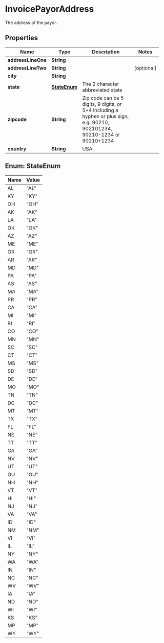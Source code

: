

# InvoicePayorAddress

The address of the payor.

## Properties

| Name | Type | Description | Notes |
|------------ | ------------- | ------------- | -------------|
|**addressLineOne** | **String** |  |  |
|**addressLineTwo** | **String** |  |  [optional] |
|**city** | **String** |  |  |
|**state** | [**StateEnum**](#StateEnum) | The 2 character abbreviated state |  |
|**zipcode** | **String** | Zip code can be 5 digits, 9 digits, or 5+4 including a hyphen or plus sign, e.g. 90210, 902101234, 90210-1234 or 90210+1234 |  |
|**country** | **String** | USA |  |



## Enum: StateEnum

| Name | Value |
|---- | -----|
| AL | &quot;AL&quot; |
| KY | &quot;KY&quot; |
| OH | &quot;OH&quot; |
| AK | &quot;AK&quot; |
| LA | &quot;LA&quot; |
| OK | &quot;OK&quot; |
| AZ | &quot;AZ&quot; |
| ME | &quot;ME&quot; |
| OR | &quot;OR&quot; |
| AR | &quot;AR&quot; |
| MD | &quot;MD&quot; |
| PA | &quot;PA&quot; |
| AS | &quot;AS&quot; |
| MA | &quot;MA&quot; |
| PR | &quot;PR&quot; |
| CA | &quot;CA&quot; |
| MI | &quot;MI&quot; |
| RI | &quot;RI&quot; |
| CO | &quot;CO&quot; |
| MN | &quot;MN&quot; |
| SC | &quot;SC&quot; |
| CT | &quot;CT&quot; |
| MS | &quot;MS&quot; |
| SD | &quot;SD&quot; |
| DE | &quot;DE&quot; |
| MO | &quot;MO&quot; |
| TN | &quot;TN&quot; |
| DC | &quot;DC&quot; |
| MT | &quot;MT&quot; |
| TX | &quot;TX&quot; |
| FL | &quot;FL&quot; |
| NE | &quot;NE&quot; |
| TT | &quot;TT&quot; |
| GA | &quot;GA&quot; |
| NV | &quot;NV&quot; |
| UT | &quot;UT&quot; |
| GU | &quot;GU&quot; |
| NH | &quot;NH&quot; |
| VT | &quot;VT&quot; |
| HI | &quot;HI&quot; |
| NJ | &quot;NJ&quot; |
| VA | &quot;VA&quot; |
| ID | &quot;ID&quot; |
| NM | &quot;NM&quot; |
| VI | &quot;VI&quot; |
| IL | &quot;IL&quot; |
| NY | &quot;NY&quot; |
| WA | &quot;WA&quot; |
| IN | &quot;IN&quot; |
| NC | &quot;NC&quot; |
| WV | &quot;WV&quot; |
| IA | &quot;IA&quot; |
| ND | &quot;ND&quot; |
| WI | &quot;WI&quot; |
| KS | &quot;KS&quot; |
| MP | &quot;MP&quot; |
| WY | &quot;WY&quot; |



